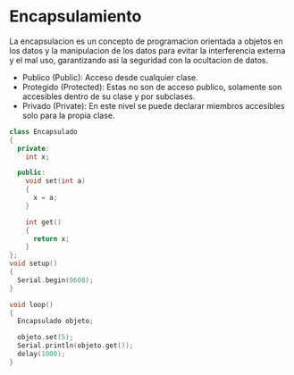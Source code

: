 # Encapsulamiento

La encapsulacion es un concepto de programacion orientada a objetos en los datos y la manipulacion de los datos para evitar la interferencia externa y el mal uso, garantizando asi la seguridad con la ocultacion de datos.

* Publico (Public): Acceso desde cualquier clase.
* Protegido (Protected): Estas no son de acceso publico, solamente son accesibles dentro de su clase y por subclases.
* Privado (Private): En este nivel se puede declarar miembros accesibles solo para la propia clase.

```c++
class Encapsulado
{
  private:
    int x;

  public:
    void set(int a)
    {
      x = a;
    }

    int get()
    {
      return x;
    }
};
void setup()
{
  Serial.begin(9600);
}

void loop()
{
  Encapsulado objeto;

  objeto.set(5);
  Serial.println(objeto.get());
  delay(1000);
}
```


